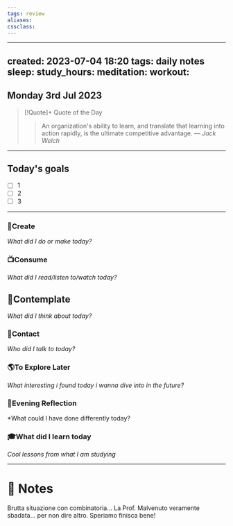 ```yaml
---
tags: review
aliases:
cssclass:
---
```

 
---
created: 2023-07-04 18:20
tags: daily notes
sleep: 
study_hours: 
meditation: 
workout: 
---


## Monday 3rd Jul 2023


> [!Quote]+ Quote of the Day  
> > An organization's ability to learn, and translate that learning into action rapidly, is the ultimate competitive advantage.
> — <cite>Jack Welch</cite>

--- 
## Today's goals

- [ ] 1
- [ ] 2
- [ ] 3

---

### 🎨Create
*What did I do or make today?*

  
### 📺Consume
*What did I read/listen to/watch today?*

  
## 💭Contemplate
*What did I think about today?*


### 👬Contact
*Who did I talk to today?*

  
### 🌎To Explore Later
*What interesting i found today i wanna dive into in the future?*


### 🌃Evening Reflection
*What could I have done differently today?


### 🎓What did I learn today
*Cool lessons from what I am studying*

---
# 📝 Notes

Brutta situazione con combinatoria... La Prof. Malvenuto veramente sbadata... per non dire altro. Speriamo finisca bene!
